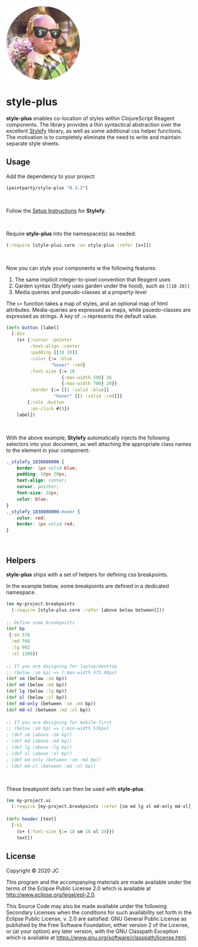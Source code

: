 <img width=200 src="s+logo.jpg"/>

# style-plus

**style-plus** enables co-location of styles within ClojureScript Reagent components. The library provides a thin syntactical abstraction over the excellent [Stylefy](https://github.com/Jarzka/stylefy) library, as well as some additional css helper functions. The motivation is to completely eliminate the need to write and maintain separate style sheets.

## Usage
Add the dependency to your project:
```Clojure
[paintparty/style-plus "0.3.2"]
```
&nbsp;

Follow the [Setup Instructions](https://github.com/Jarzka/stylefy#setup) for **Stylefy**.

&nbsp;

Require **style-plus** into the namespace(s) as needed:
```Clojure
(:require [style-plus.core :as style-plus :refer [s+]])
```

&nbsp;

Now you can style your components w the following features:
1) The same implicit integer-to-pixel convention that Reagent uses
2) Garden syntax (Stylefy uses garden under the hood), such as `[[10 20]]`
3) Media queries and pseudo-classes at a property-level

The `s+` function takes a map of styles, and an optional map of html attributes. Media-queries are expressed as maps, while psuedo-classes are expressed as strings. A key of `:=` represents the default value.

```Clojure
(defn button [label]
  [:div
    (s+ {:cursor :pointer
         :text-align :center
         :padding [[10 20]]
         :color {:= :blue
                 "hover" :red}
         :font-size {:= 18
                     {:max-width 500} 16
                     {:max-width 700} 20}}
         :border {:= [[1 :solid :blue]]
                  "hover" [[1 :solid :red]]}
        {:role :button
         :on-click #()})
    label])
```

&nbsp;

With the above example, **Stylefy** automatically injects the following selectors into your document, as well attaching the appropriate class names to the element in your component:
```css
._stylefy_1838088000 {
    border: 1px solid blue;
    padding: 10px 20px;
    text-align: center;
    cursor: pointer;
    font-size: 18px;
    color: blue;
}
._stylefy_1838088000:hover {
    color: red;
    border: 1px solid red;
}
```
&nbsp;

## Helpers

**style-plus** ships with a set of helpers for defining css breakpoints.

In the example below, some breakpoints are defined in a dedicated namespace.
```Clojure
(ns my-project.breakpoints
  (:require [style-plus.core :refer [above below between]]))

;; Define some breakpoints
(def bp
 {:sm 576
  :md 768
  :lg 992
  :xl 1200})

;; If you are designing for laptop/desktop
;; (below :sm bp) => {:max-width 575.98px}
(def sm (below :sm bp))
(def md (below :md bp))
(def lg (below :lg bp))
(def xl (below :xl bp))
(def md-only (between :sm :md bp))
(def md-xl (between :md :xl bp))

;; If you are designing for mobile-first
;; (below :sm bp) => {:min-width 576px}
; (def sm (above :sm bp))
; (def md (above :md bp))
; (def lg (above :lg bp))
; (def xl (above :xl bp))
; (def md-only (between :sm :md bp))
; (def md-xl (between :md :xl bp))
```

&nbsp;

These breakpoint defs can then be used with **style-plus**.
```Clojure
(ns my-project.ui
  (:require [my-project.breakpoints :refer [sm md lg xl md-only md-xl]]))

(defn header [text]
  [:h1
    (s+ {:font-size {:= 18 sm 16 xl 24}})
    text])
```




## License

Copyright © 2020 JC

This program and the accompanying materials are made available under the
terms of the Eclipse Public License 2.0 which is available at
http://www.eclipse.org/legal/epl-2.0.

This Source Code may also be made available under the following Secondary
Licenses when the conditions for such availability set forth in the Eclipse
Public License, v. 2.0 are satisfied: GNU General Public License as published by
the Free Software Foundation, either version 2 of the License, or (at your
option) any later version, with the GNU Classpath Exception which is available
at https://www.gnu.org/software/classpath/license.html.
